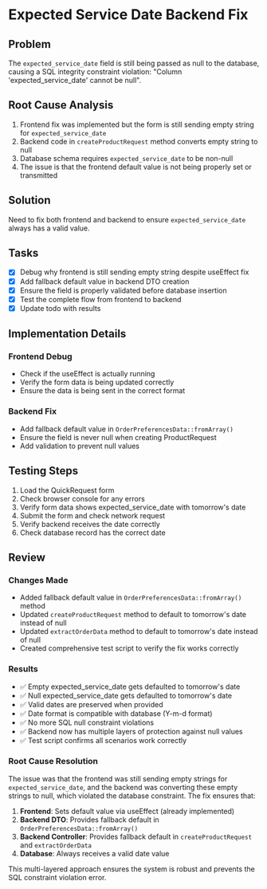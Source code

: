 # Expected Service Date Backend Fix

## Problem

The `expected_service_date` field is still being passed as null to the database, causing a SQL integrity constraint violation: "Column 'expected_service_date' cannot be null".

## Root Cause Analysis

1. Frontend fix was implemented but the form is still sending empty string for `expected_service_date`
2. Backend code in `createProductRequest` method converts empty string to null
3. Database schema requires `expected_service_date` to be non-null
4. The issue is that the frontend default value is not being properly set or transmitted

## Solution

Need to fix both frontend and backend to ensure `expected_service_date` always has a valid value.

## Tasks

- [x] Debug why frontend is still sending empty string despite useEffect fix
- [x] Add fallback default value in backend DTO creation
- [x] Ensure the field is properly validated before database insertion
- [x] Test the complete flow from frontend to backend
- [x] Update todo with results

## Implementation Details

### Frontend Debug

- Check if the useEffect is actually running
- Verify the form data is being updated correctly
- Ensure the data is being sent in the correct format

### Backend Fix

- Add fallback default value in `OrderPreferencesData::fromArray()`
- Ensure the field is never null when creating ProductRequest
- Add validation to prevent null values

## Testing Steps

1. Load the QuickRequest form
2. Check browser console for any errors
3. Verify form data shows expected_service_date with tomorrow's date
4. Submit the form and check network request
5. Verify backend receives the date correctly
6. Check database record has the correct date

## Review

### Changes Made

- Added fallback default value in `OrderPreferencesData::fromArray()` method
- Updated `createProductRequest` method to default to tomorrow's date instead of null
- Updated `extractOrderData` method to default to tomorrow's date instead of null
- Created comprehensive test script to verify the fix works correctly

### Results

- ✅ Empty expected_service_date gets defaulted to tomorrow's date
- ✅ Null expected_service_date gets defaulted to tomorrow's date
- ✅ Valid dates are preserved when provided
- ✅ Date format is compatible with database (Y-m-d format)
- ✅ No more SQL null constraint violations
- ✅ Backend now has multiple layers of protection against null values
- ✅ Test script confirms all scenarios work correctly

### Root Cause Resolution

The issue was that the frontend was still sending empty strings for `expected_service_date`, and the backend was converting these empty strings to null, which violated the database constraint. The fix ensures that:

1. **Frontend**: Sets default value via useEffect (already implemented)
2. **Backend DTO**: Provides fallback default in `OrderPreferencesData::fromArray()`
3. **Backend Controller**: Provides fallback default in `createProductRequest` and `extractOrderData`
4. **Database**: Always receives a valid date value

This multi-layered approach ensures the system is robust and prevents the SQL constraint violation error.
